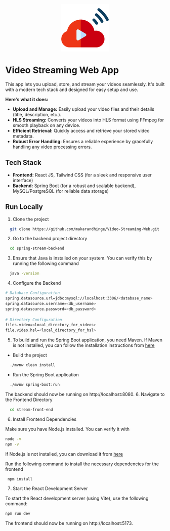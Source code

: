 <p align="center">
  <img src="Logo/video-streaming.png" alt="Logo" width="150" />
</p>

# Video Streaming Web App

This app lets you upload, store, and stream your videos seamlessly. It's built with a modern tech stack and designed for easy setup and use.

**Here's what it does:**

* **Upload and Manage:** Easily upload your video files and their details (title, description, etc.).
* **HLS Streaming:**  Converts your videos into HLS format using FFmpeg for smooth playback on any device.
* **Efficient Retrieval:** Quickly access and retrieve your stored video metadata.
* **Robust Error Handling:**  Ensures a reliable experience by gracefully handling any video processing errors.

## Tech Stack

* **Frontend:** React JS, Tailwind CSS (for a sleek and responsive user interface)
* **Backend:** Spring Boot (for a robust and scalable backend), MySQL/PostgreSQL (for reliable data storage)

## Run Locally
1. Clone the project

```bash
  git clone https://github.com/makarandhinge/Video-Streaming-Web.git
```
2. Go to the backend project directory

```bash
  cd spring-stream-backend
```

3. Ensure that Java is installed on your system. You can verify this by running the following command

```bash
  java -version
```
4. Configure the Backend

```bash
# Database Configuration
spring.datasource.url=jdbc:mysql://localhost:3306/<database_name>
spring.datasource.username=<db_username>
spring.datasource.password=<db_password>

# Directory Configuration
files.video=<local_directory_for_videos>
file.video.hsl=<local_directory_for_hsl>
```

5. To build and run the Spring Boot application, you need Maven. If Maven is not installed, you can follow the installation instructions from [here](https://github.com/makarandhinge/Installtion-Guideline/blob/main/Maven.md)

- Build the project

```bash
  ./mvnw clean install
```
- Run the Spring Boot application

```bash
  ./mvnw spring-boot:run
```
The backend should now be running on http://localhost:8080.
6. Navigate to the Frontend Directory

```bash
  cd stream-front-end
```
6. Install Frontend Dependencies

Make sure you have Node.js installed. You can verify it with

```bash
node -v
npm -v
```
If Node.js is not installed, you can download it from [here](https://github.com/makarandhinge/Installtion-Guideline/blob/main/Node.md)

Run the following command to install the necessary dependencies for the frontend

```bash
 npm install
```

7. Start the React Development Server

To start the React development server (using Vite), use the following command:

```bash
npm run dev
```
The frontend should now be running on http://localhost:5173.
